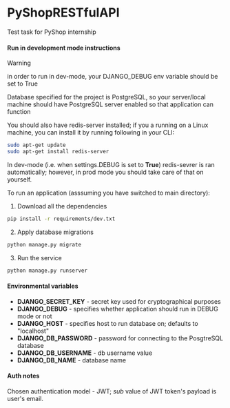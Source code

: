 # PyShopRESTfulAPI
Test task for PyShop internship


#### Run in development mode instructions

> [!WARNING]
> in order to run in dev-mode, your DJANGO_DEBUG env variable should be set to True

Database specified for the project is PostgreSQL, so your server/local machine should have PostgreSQL 
server enabled so that application can function

You should also have redis-server installed; if you a running on a Linux machine, you can install it
by running following in your CLI:
```bash
sudo apt-get update
sudo apt-get install redis-server
```

In dev-mode (i.e. when settings.DEBUG is set to **True**) redis-sevrer is ran automatically; however,
in prod mode you should take care of that on yourself.

To run an application (asssuming you have switched to main directory):
1. Download all the dependencies
```bash
pip install -r requirements/dev.txt
```
2. Apply database migrations
```bash
python manage.py migrate 
```
3. Run the service
```bash
python manage.py runserver
```

#### Environmental variables
+ **DJANGO_SECRET_KEY** - secret key used for cryptographical purposes
+ **DJANGO_DEBUG** - specifies whether application should run in DEBUG mode or not
+ **DJANGO_HOST** - specifies host to run database on; defaults to "localhost"
+ **DJANGO_DB_PASSWORD** - password for connecting to the PosgtreSQL database
+ **DJANGO_DB_USERNAME** - db username value
+ **DJANGO_DB_NAME** - database name


#### Auth notes
Chosen authentication model - JWT; _sub_ value of JWT token's payload is user's email.